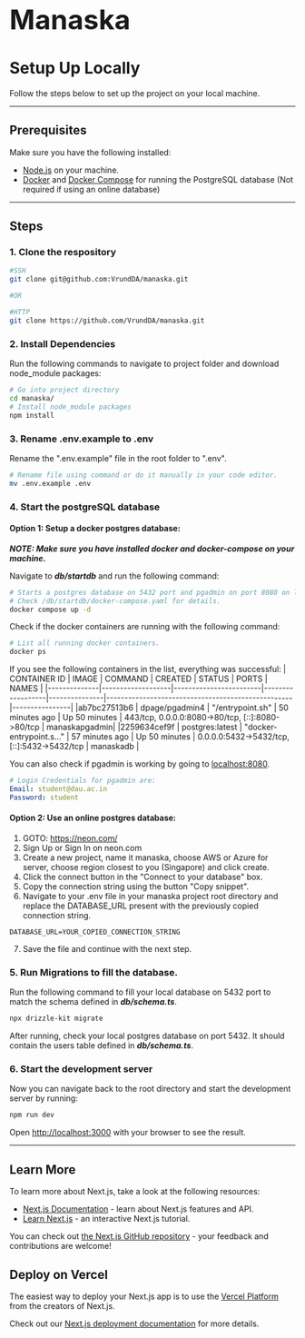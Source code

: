 <font size=100> **Manaska** </font>


# Setup Up Locally


Follow the steps below to set up the project on your local machine.

---

## Prerequisites

Make sure you have the following installed:

- [Node.js](https://nodejs.org/) on your machine.
- [Docker](https://www.docker.com/get-started) and [Docker Compose](https://docs.docker.com/compose/install/) for running the PostgreSQL database (Not required if using an online database)

---

## Steps

### 1. Clone the respository
```bash
#SSH
git clone git@github.com:VrundDA/manaska.git

#OR

#HTTP   
git clone https://github.com/VrundDA/manaska.git
```

### 2. Install Dependencies
Run the following commands to navigate to project folder and download node_module packages:
```bash
# Go into project directory
cd manaska/
# Install node_module packages
npm install
```

### 3. Rename .env.example to .env
Rename the ".env.example" file in the root folder to ".env".
```bash 
# Rename file using command or do it manually in your code editor.
mv .env.example .env
```

### 4. Start the postgreSQL database

#### Option 1: Setup a docker postgres database:

***NOTE: Make sure you have installed **docker** and **docker-compose** on your machine.***

Navigate to ***db/startdb*** and run the following command:
```bash
# Starts a postgres database on 5432 port and pgadmin on port 8080 on localhost.
# Check /db/startdb/docker-compose.yaml for details.
docker compose up -d
```

Check if the docker containers are running with the following command:
```bash
# List all running docker containers.
docker ps
```
If you see the following containers in the list, everything was successful:
| CONTAINER ID |      IMAGE        |     COMMAND            |        CREATED   |    STATUS     |         PORTS                                     |    NAMES       |
|--------------|-------------------|------------------------|------------------|---------------|---------------------------------------------------|----------------|
|ab7bc27513b6  |  dpage/pgadmin4   | "/entrypoint.sh"       |  50 minutes ago  | Up 50 minutes |  443/tcp, 0.0.0.0:8080->80/tcp, [::]:8080->80/tcp |  manaskapgadmin|
|2259634cef9f  |  postgres:latest  | "docker-entrypoint.s…" |  57 minutes ago  | Up 50 minutes | 0.0.0.0:5432->5432/tcp, [::]:5432->5432/tcp       |  manaskadb     |

You can also check if pgadmin is working by going to [localhost:8080](localhost:8080).

```yml
# Login Credentials for pgadmin are:
Email: student@dau.ac.in
Password: student
```

#### Option 2: Use an online postgres database:
1) GOTO: https://neon.com/
2) Sign Up or Sign In on neon.com
3) Create a new project, name it manaska, choose AWS or Azure for server, choose region closest to you (Singapore) and click create.
4) Click the connect button in the "Connect to your database" box.
5) Copy the connection string using the button "Copy snippet".
6) Navigate to your .env file in your manaska project root directory and replace the DATABASE_URL present with the previously copied connection string.
```
DATABASE_URL=YOUR_COPIED_CONNECTION_STRING
```
7) Save the file and continue with the next step.


### 5. Run Migrations to fill the database.
Run the following command to fill your local database on 5432 port to match the schema defined in ***db/schema.ts***.
```bash
npx drizzle-kit migrate
```
After running, check your local postgres database on port 5432. It should contain the users table defined in ***db/schema.ts***.

### 6. Start the development server

Now you can navigate back to the root directory and start the development server by running:
```bash
npm run dev
```

Open [http://localhost:3000](http://localhost:3000) with your browser to see the result.

___


## Learn More

To learn more about Next.js, take a look at the following resources:

- [Next.js Documentation](https://nextjs.org/docs) - learn about Next.js features and API.
- [Learn Next.js](https://nextjs.org/learn) - an interactive Next.js tutorial.

You can check out [the Next.js GitHub repository](https://github.com/vercel/next.js) - your feedback and contributions are welcome!

## Deploy on Vercel

The easiest way to deploy your Next.js app is to use the [Vercel Platform](https://vercel.com/new?utm_medium=default-template&filter=next.js&utm_source=create-next-app&utm_campaign=create-next-app-readme) from the creators of Next.js.

Check out our [Next.js deployment documentation](https://nextjs.org/docs/app/building-your-application/deploying) for more details.
